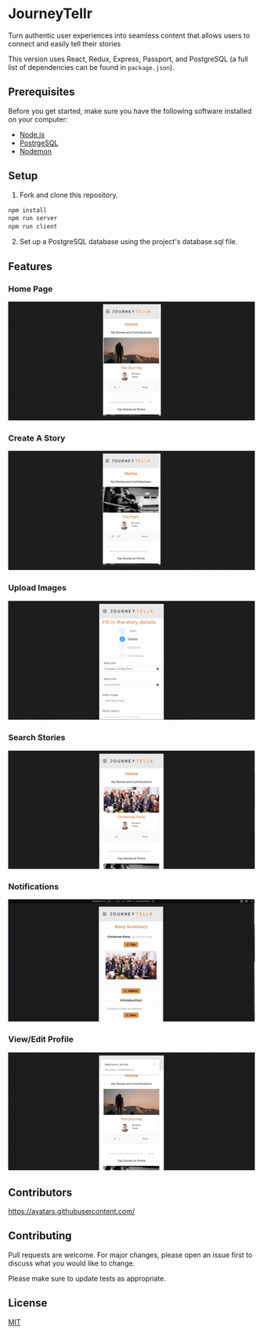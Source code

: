 # JourneyTellr

Turn authentic user experiences into seamless content that allows users to connect and easily tell their stories

This version uses React, Redux, Express, Passport, and PostgreSQL (a full list of dependencies can be found in `package.json`).

## Prerequisites

Before you get started, make sure you have the following software installed on your computer:

- [Node.js](https://nodejs.org/en/)
- [PostrgeSQL](https://www.postgresql.org/)
- [Nodemon](https://nodemon.io/)

## Setup

1. Fork and clone this repository.

```bash
npm install 
npm run server
npm run client
```
2. Set up a PostgreSQL database using the project's database.sql file.

## Features

### Home Page
![](home.gif)

### Create A Story
![](createstory.gif)

### Upload Images
![](holidayparty.gif)

### Search Stories
![](searchstory.gif)

### Notifications
![](notifications.gif)

### View/Edit Profile
![](editprofile.gif)

## Contributors
https://avatars.githubusercontent.com/<jamesctucker>

## Contributing
Pull requests are welcome. For major changes, please open an issue first to discuss what you would like to change.

Please make sure to update tests as appropriate.

## License
[MIT](https://choosealicense.com/licenses/mit/)

